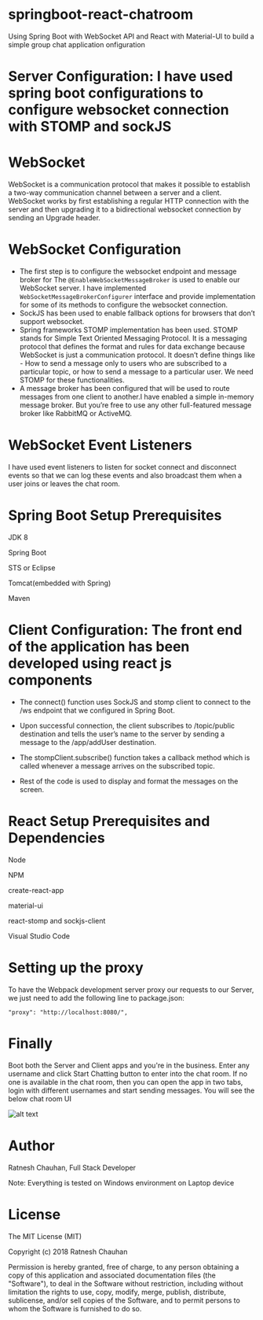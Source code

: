 # springboot-react-chatroom
 Using Spring Boot with WebSocket API  and React with Material-UI to build a simple group chat application onfiguration
 
 Server Configuration: I have used spring boot configurations to configure websocket connection with STOMP and sockJS
 ========================
 
 WebSocket 
 ============
 WebSocket is a communication protocol that makes it possible to establish a two-way communication channel between a server and a client.
 WebSocket works by first establishing a regular HTTP connection with the server and then upgrading it to a bidirectional websocket       connection by sending an Upgrade header.
 
 WebSocket Configuration
 ==========================
 * The first step is to configure the websocket endpoint and message broker for The <code>@EnableWebSocketMessageBroker</code> is used to enable our WebSocket server. I have implemented <code>WebSocketMessageBrokerConfigurer</code> interface and provide implementation for some of its methods to configure the websocket connection.
 * SockJS has been used to enable fallback options for browsers that don’t support websocket.
 *  Spring frameworks STOMP implementation has been used. STOMP stands for Simple Text Oriented Messaging Protocol. It is a messaging    protocol that defines the format and rules for data exchange because WebSocket is just a communication protocol. It doesn’t define things like - How to send a message only to users who are subscribed to a particular topic, or how to send a message to a particular user. We need STOMP for these functionalities.
 * A message broker has been configured that will be used to route messages from one client to another.I have enabled a simple in-memory  message broker. But you’re free to use any other full-featured message broker like RabbitMQ or ActiveMQ.
 
WebSocket Event Listeners
============================
I have used event listeners to listen for socket connect and disconnect events so that we can log these events and also broadcast them when a user joins or leaves the chat room.

Spring Boot Setup Prerequisites 
======================
 JDK 8
 
 Spring Boot
 
 STS or Eclipse  
 
 Tomcat(embedded with Spring) 
 
 Maven


Client Configuration: The front end of the application has been developed using react js components 
========================

* The connect() function uses SockJS and stomp client to connect to the /ws endpoint that we configured in Spring Boot.

* Upon successful connection, the client subscribes to /topic/public destination and tells the user’s name to the server by sending a    message to the /app/addUser destination.

* The stompClient.subscribe() function takes a callback method which is called whenever a message arrives on the subscribed topic.

* Rest of the code is used to display and format the messages on the screen.

React Setup Prerequisites and Dependencies
==========================
Node

NPM

create-react-app

material-ui

react-stomp and sockjs-client

Visual Studio Code

Setting up the proxy
=========================

To have the Webpack development server proxy our requests to our Server, we just need to add the following line to package.json:

<code>"proxy": "http://localhost:8080/", </code>

Finally
=============
Boot both the Server and Client apps and you're in the business. Enter any username and click Start Chatting button to enter into the chat room. If no one is available in the chat room, then you can open the app in two tabs, login with different usernames and start sending messages. You will see the below chat room UI

![alt text](https://github.com/RatneshChauhan/springboot-react-chatroom/blob/master/Client/chat-box.png "Chat Room")

Author
=============
Ratnesh Chauhan, Full Stack Developer

Note: Everything is tested on Windows environment on Laptop device

License
==============
The MIT License (MIT)

Copyright (c) 2018 Ratnesh Chauhan

Permission is hereby granted, free of charge, to any person obtaining a copy of this application and associated documentation files (the "Software"), to deal in the Software without restriction, including without limitation the rights to use, copy, modify, merge, publish, distribute, sublicense, and/or sell copies of the Software, and to permit persons to whom the Software is furnished to do so.


